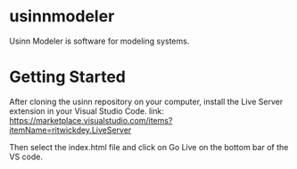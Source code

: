 # usinnmodeler
Usinn Modeler is software for modeling systems.

# Getting Started

After cloning the usinn repository on your computer, install the Live Server extension in your Visual Studio Code.
link: https://marketplace.visualstudio.com/items?itemName=ritwickdey.LiveServer

Then select the index.html file and click on Go Live on the bottom bar of the VS code.